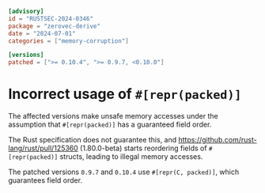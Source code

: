 ```toml
[advisory]
id = "RUSTSEC-2024-0346"
package = "zerovec-derive"
date = "2024-07-01"
categories = ["memory-corruption"]

[versions]
patched = [">= 0.10.4", ">= 0.9.7, <0.10.0"]
```

# Incorrect usage of `#[repr(packed)]`

The affected versions make unsafe memory accesses under the assumption that `#[repr(packed)]` has a guaranteed field order. 

The Rust specification does not guarantee this, and https://github.com/rust-lang/rust/pull/125360 (1.80.0-beta) starts 
reordering fields of `#[repr(packed)]` structs, leading to illegal memory accesses.

The patched versions `0.9.7` and `0.10.4` use `#[repr(C, packed)]`, which guarantees field order.
